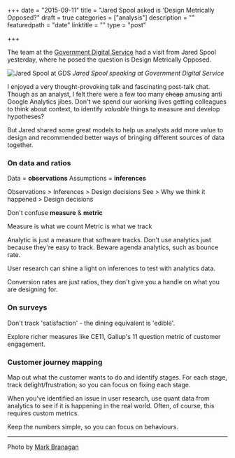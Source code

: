 +++
date = "2015-09-11"
title = "Jared Spool asked is 'Design Metrically Opposed?"
draft = true
categories = ["analysis"]
description = ""
featuredpath = "date"
linktitle = ""
type = "post"

+++


The team at the [Government Digital Service](https://gds.blog.gov.uk/) had a visit from Jared Spool yesterday, where he posed the question is Design Metrically Opposed.

![Jared Spool at GDS](https://res.cloudinary.com/df1mif8sk/image/upload/v1483364584/hugo/spool_rexdli.jpg)
_Jared Spool speaking at Government Digital Service_

I enjoyed a very thought-provoking talk and fascinating post-talk chat. Though as an analyst, I felt there were a few too many <del>cheap</del> amusing anti Google Analytics jibes. Don't we spend our working lives getting colleagues to think about context, to identify *valuable* things to measure and develop hypotheses?

But Jared shared some great models to help us analysts add more value to design and recommended better ways of bringing different sources of data together.

### On data and ratios

Data  = **observations**
Assumptions = **inferences**

Observations > Inferences > Design decisions
See > Why we think it happened > Design decisions

Don't confuse **measure** & **metric**

Measure is what we count
Metric is what we track

Analytic is just a measure that software tracks. Don't use analytics just because they're easy to track. Beware agenda analytics, such as bounce rate.

User research can shine a light on inferences to test with analytics data.

Conversion rates are just ratios, they don't give you a handle on what you are designing for.

### On surveys
Don't track 'satisfaction' - the dining equivalent is 'edible'.

Explore richer measures like CE11, Gallup's 11 question metric of customer engagement.

### Customer journey mapping
Map out what the customer wants to do and identify stages. For each stage, track delight/frustration; so you can focus on fixing each stage.

When you've identified an issue in user research, use quant data from analytics to see if it is happening in the real world. Often, of course, this requires custom metrics.

Keep the numbers simple, so you can focus on behaviours.
___
Photo by [Mark Branagan](https://twitter.com/markbrani)
